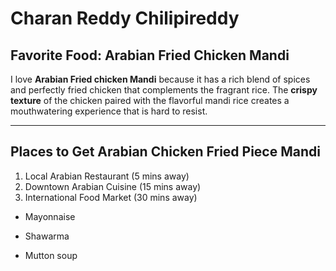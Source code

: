 # Charan Reddy Chilipireddy

## Favorite Food: Arabian Fried Chicken Mandi

I love **Arabian Fried chicken Mandi** because it has a rich blend of spices and perfectly fried chicken that complements the fragrant rice. The **crispy texture** of the chicken paired with the flavorful mandi rice creates a mouthwatering experience that is hard to resist.


---
## Places to Get Arabian Chicken Fried Piece Mandi
1. Local Arabian Restaurant (5 mins away)
2. Downtown Arabian Cuisine (15 mins away)
3. International Food Market (30 mins away)


- Mayonnaise

- Shawarma

- Mutton soup